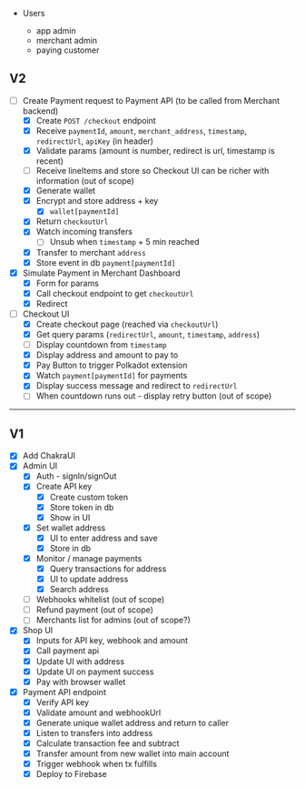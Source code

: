 - Users

  - app admin
  - merchant admin
  - paying customer

## V2

- [ ] Create Payment request to Payment API (to be called from Merchant backend)
  - [x] Create `POST /checkout` endpoint
  - [x] Receive `paymentId`, `amount`, `merchant_address`, `timestamp`, `redirectUrl`, `apiKey` (in header)
  - [x] Validate params (amount is number, redirect is url, timestamp is recent)
  - [ ] Receive lineItems and store so Checkout UI can be richer with information (out of scope)
  - [x] Generate wallet
  - [x] Encrypt and store address + key
    - [x] `wallet[paymentId]`
  - [x] Return `checkoutUrl`
  - [x] Watch incoming transfers
    - [ ] Unsub when `timestamp` + 5 min reached
  - [x] Transfer to merchant `address`
  - [x] Store event in db `payment[paymentId]`
- [x] Simulate Payment in Merchant Dashboard
  - [x] Form for params
  - [x] Call checkout endpoint to get `checkoutUrl`
  - [x] Redirect
- [ ] Checkout UI
  - [x] Create checkout page (reached via `checkoutUrl`)
  - [x] Get query params (`redirectUrl`, `amount`, `timestamp`, `address`)
  - [ ] Display countdown from `timestamp`
  - [x] Display address and amount to pay to
  - [x] Pay Button to trigger Polkadot extension
  - [x] Watch `payment[paymentId]` for payments
  - [x] Display success message and redirect to `redirectUrl`
  - [ ] When countdown runs out - display retry button (out of scope)

---

## V1

- [x] Add ChakraUI
- [x] Admin UI
  - [x] Auth - signIn/signOut
  - [x] Create API key
    - [x] Create custom token
    - [x] Store token in db
    - [x] Show in UI
  - [x] Set wallet address
    - [x] UI to enter address and save
    - [x] Store in db
  - [x] Monitor / manage payments
    - [x] Query transactions for address
    - [x] UI to update address
    - [x] Search address
  - [ ] Webhooks whitelist (out of scope)
  - [ ] Refund payment (out of scope)
  - [ ] Merchants list for admins (out of scope?)
- [x] Shop UI
  - [x] Inputs for API key, webhook and amount
  - [x] Call payment api
  - [x] Update UI with address
  - [x] Update UI on payment success
  - [x] Pay with browser wallet
- [x] Payment API endpoint
  - [x] Verify API key
  - [x] Validate amount and webhookUrl
  - [x] Generate unique wallet address and return to caller
  - [x] Listen to transfers into address
  - [x] Calculate transaction fee and subtract
  - [x] Transfer amount from new wallet into main account
  - [x] Trigger webhook when tx fulfills
  - [x] Deploy to Firebase
